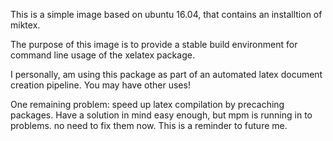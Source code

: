 This is a simple image based on ubuntu 16.04, that contains an installtion of miktex.

The purpose of this image is to provide a stable build environment for command line usage of the xelatex package.

I personally, am using this package as part of an automated latex document creation pipeline. You may have other uses!

One remaining problem: speed up latex compilation by precaching packages. Have a solution in mind easy enough, but mpm is running in to problems. no need to fix them now. This is a reminder to future me.